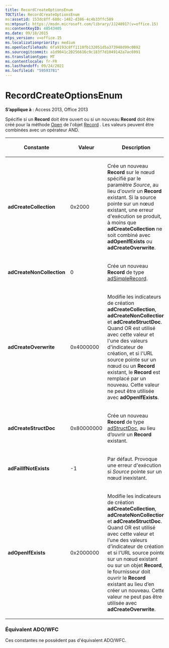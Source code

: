 ```yaml
---
title: RecordCreateOptionsEnum
TOCTitle: RecordCreateOptionsEnum
ms:assetid: 153dc8ff-680c-1482-d386-4c4b33ffc589
ms:mtpsurl: https://msdn.microsoft.com/library/JJ248917(v=office.15)
ms:contentKeyID: 48543405
ms.date: 09/18/2015
mtps_version: v=office.15
ms.localizationpriority: medium
ms.openlocfilehash: 6fa9193c8ff1110fb132051d5a373948d99c0892
ms.sourcegitcommit: a1d9041c20256616c9c183f7d1049142a7ac6991
ms.translationtype: MT
ms.contentlocale: fr-FR
ms.lasthandoff: 09/24/2021
ms.locfileid: "59593781"
---
```

# <a name="recordcreateoptionsenum"></a>RecordCreateOptionsEnum


**S’applique à** : Access 2013, Office 2013

Spécifie si un **Record** doit être ouvert ou si un nouveau **Record** doit être créé pour la méthode [Open](record-object-ado.md) de l'objet [Record](open-method-ado-record.md) . Les valeurs peuvent être combinées avec un opérateur AND.

<table>
<colgroup>
<col style="width: 33%" />
<col style="width: 33%" />
<col style="width: 33%" />
</colgroup>
<thead>
<tr class="header">
<th><p>Constante</p></th>
<th><p>Valeur</p></th>
<th><p>Description</p></th>
</tr>
</thead>
<tbody>
<tr class="odd">
<td><p><strong>adCreateCollection</strong></p></td>
<td><p>0x2000</p></td>
<td><p>Crée un nouveau <strong>Record</strong> sur le nœud spécifié par le paramètre <em>Source</em>, au lieu d'ouvrir un <strong>Record</strong> existant. Si la source pointe sur un nœud existant, une erreur d'exécution se produit, à moins que <strong>adCreateCollection</strong> ne soit combiné avec <strong>adOpenIfExists</strong> ou <strong>adCreateOverwrite</strong>.</p></td>
</tr>
<tr class="even">
<td><p><strong>adCreateNonCollection</strong></p></td>
<td><p>0</p></td>
<td><p>Crée un nouveau <strong>Record</strong> de type <a href="recordtypeenum.md">adSimpleRecord</a>.</p></td>
</tr>
<tr class="odd">
<td><p><strong>adCreateOverwrite</strong></p></td>
<td><p>0x4000000</p></td>
<td><p>Modifie les indicateurs de création <strong>adCreateCollection</strong>, <strong>adCreateNonCollection</strong> et <strong>adCreateStructDoc</strong>. Quand OR est utilisé avec cette valeur et l'une des valeurs d'indicateur de création, et si l'URL source pointe sur un nœud ou un <strong>Record</strong> existant, le <strong>Record</strong> est remplacé par un nouveau. Cette valeur ne peut être utilisée avec <strong>adOpenIfExists</strong>.</p></td>
</tr>
<tr class="even">
<td><p><strong>adCreateStructDoc</strong></p></td>
<td><p>0x80000000</p></td>
<td><p>Crée un nouveau <strong>Record</strong> de type <a href="recordtypeenum.md">adStructDoc</a>, au lieu d’ouvrir un <strong>Record</strong> existant.</p></td>
</tr>
<tr class="odd">
<td><p><strong>adFailIfNotExists</strong></p></td>
<td><p>-1</p></td>
<td><p>Par défaut. Provoque une erreur d'exécution si <em>Source</em> pointe sur un nœud inexistant.</p></td>
</tr>
<tr class="even">
<td><p><strong>adOpenIfExists</strong></p></td>
<td><p>0x2000000</p></td>
<td><p>Modifie les indicateurs de création <strong>adCreateCollection</strong>, <strong>adCreateNonCollection</strong> et <strong>adCreateStructDoc</strong>. Quand OR est utilisé avec cette valeur et l’une des valeurs d’indicateur de création, et si l’URL source pointe sur un nœud existant ou sur un objet <strong>Record</strong>, le fournisseur doit ouvrir le <strong>Record</strong> existant au lieu d’en créer un nouveau. Cette valeur ne peut pas être utilisée avec <strong>adCreateOverwrite</strong>.</p></td>
</tr>
</tbody>
</table>


### <a name="adowfc-equivalent"></a>Équivalent ADO/WFC

Ces constantes ne possèdent pas d'équivalent ADO/WFC.


